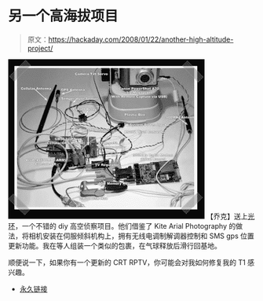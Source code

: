 # 另一个高海拔项目

> 原文：<https://hackaday.com/2008/01/22/another-high-altitude-project/>

![](img/6029051c21b1da81a3ccbd8955ab2c9a.png)
【乔克】送上[光环](http://www.natrium42.com/halo/flight2/)，一个不错的 diy 高空侦察项目。他们借鉴了 Kite Arial Photography 的做法，将相机安装在伺服倾斜机构上，拥有无线电调制解调器控制和 SMS gps 位置更新功能。我在等人组装一个类似的包裹，在气球释放后滑行回基地。

顺便说一下，如果你有一个更新的 CRT RPTV，你可能会对我如何修复我的 T1 感兴趣。

*   [永久链接](http://www.natrium42.com/halo/flight2/)